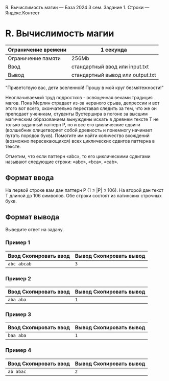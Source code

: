 R. Вычислимость магии — База 2024 3 сем. Задание 1. Строки — Яндекс.Контест

# R. Вычислимость магии

| Ограничение времени | 1 секунда |
| --- | --- |
| Ограничение памяти | 256Mb |
| Ввод | стандартный ввод или input.txt |
| Вывод | стандартный вывод или output.txt |

"Приветствую вас, дети вселенной! Прошу в мой круг безмятежности!"

Неоплачиваемый труд подростков - освященная веками традиция магов. Пока Мерлин страдает из-за нервного срыва, депрессии и
вот этого вот всего, окончательно переставая следить за тем, что же он преподает ученикам, студенты Вустершира в погоне за
высшим магическим образованием вынуждены искать в древнем тексте T не только заданный паттерн P, но и все его циклические сдвиги (волшебник олицетворяет собой древность и понемногу начинает путать порядок букв). Помогите
им найти количество вхождений (возможно пересекающихся) всех циклических сдвигов паттерна в тексте.

Отметим, что если паттерн «abс», то его циклическими сдвигами называют следующие строки: «abс», «bca», «cab».

## Формат ввода

На первой строке вам дан паттерн P (1 ≤ |P| ≤ 106). На второй дан текст T длиной до 106 символов. Обе строки состоят из латинских строчных букв.

## Формат вывода

Выведите ответ на задачу.

### Пример 1

| Ввод Скопировать ввод | Вывод Скопировать вывод |
| --- | --- |
| `abc abcab ` | `3 ` |

### Пример 2

| Ввод Скопировать ввод | Вывод Скопировать вывод |
| --- | --- |
| `aba aba ` | `1 ` |

### Пример 3

| Ввод Скопировать ввод | Вывод Скопировать вывод |
| --- | --- |
| `baa aba ` | `1 ` |

### Пример 4

| Ввод Скопировать ввод | Вывод Скопировать вывод |
| --- | --- |
| `ab abac ` | `2 ` |
